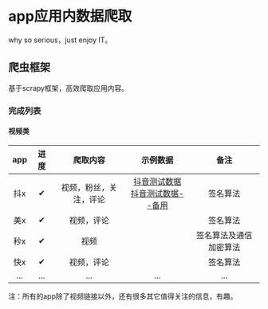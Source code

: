 # app应用内数据爬取

why so serious，just enjoy IT。  

## 爬虫框架
基于scrapy框架，高效爬取应用内容。

### 完成列表

#### 视频类
|app|进度|爬取内容|示例数据|备注|
|:-----:|:-----:|:-----:|:-----:|:-----:|
|抖x|✔|视频，粉丝，关注，评论|[抖音测试数据](http://appspider.info:9983/douyin.php)<br>[抖音测试数据--备用](http://ddvv.life/appspider/douyin.php)|签名算法|
|美x|✔|视频，评论||签名算法|
|秒x|✔|视频||签名算法及通信加密算法|
|快x|✔|视频，评论||签名算法|
|...|...|...|...|...|

注：所有的app除了视频链接以外，还有很多其它值得关注的信息，有趣。